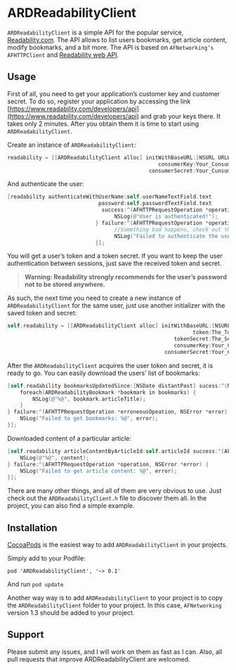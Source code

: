 # ARDReadabilityClient
`ARDReadabilityClient` is a simple API for the popular service, [Readability.com](http://readability.com/). The API allows to list users bookmarks, get article content, modify bookmarks, and a bit more. The API is based on `AFNetworking‘s` `AFHTTPClient` and [Readability web API](https://www.readability.com/developers/api/reader).

## Usage
First of all, you need to get your application’s customer key and customer secret. To do so, register your application by accessing the link [https://www.readability.com/developers/api](https://www.readability.com/developers/api) and grab your keys there. It takes only 2 minutes. After you obtain them it is time to start using `ARDReadabilityClient`.

Create an instance of `ARDReadabilityClient`:
```objective-c
readability = [[ARDReadabilityClient alloc] initWithBaseURL:[NSURL URLWithString:@"https://www.readability.com/api/rest/v1/"]
                                                consumerKey:Your_Consumer_Key
                                             consumerSecret:Your_Cunsumer_Secret];
```

And authenticate the user:
```objective-c
[readability authenticateWithUserName:self.userNameTextField.text
                             password:self.passwordTextField.text
                              success:^(AFHTTPRequestOperation *operation, NSString *token, NSString *secret) {
                                  NSLog(@"User is authenticated!");
                            } failure:^(AFHTTPRequestOperation *operation, NSError *error) {
                                  //Something bad happens, check out the error
                                  NSLog("Failed to authenticate the user: %@", error);
                            }];
```

You will get a user’s token and a token secret. If you want to keep the user authentication between sessions, just save the received token and secret. 

> **Warning: Readability strongly recommends for the user’s password not to be stored anywhere.**

As such, the next time you need to create a new instance of `ARDReadabilityClient` for the same user, just use another initializer with the saved token and secret:
```objective-c
self.readability = [[ARDReadabilityClient alloc] initWithBaseURL:[NSURL URLWithString:@"https://www.readability.com/api/rest/v1/"]
                                                           token:The_Token
                                                     tokenSecret:The_Secret
                                                     consumerKey:Your_Consumer_Key
                                                  consumerSecret:Your_Cunsumer_Secret];
```

After the `ARDReadabilityClient` acquires the user token and secret, it is ready to go. You can easily download the users’ list of bookmarks:
```objective-c
[self.readability bookmarksUpdatedSince:[NSDate distantPast] sucess:^(NSArray *opeations, NSArray *bookmarks) {
    foreach(ARDReadabilityBookmark *bookmark in bookmarks) {
        NSLog(@"%@", bookmark.articleTitle);
    }
} failure:^(AFHTTPRequestOperation *erroneousOpeation, NSError *error) {
    NSLog("Failed to get bookmarks: %@", error);
}];
```

Downloaded content of a particular article:
```objective-c
[self.readability articleContentByArticleId:self.articleId success:^(AFHTTPRequestOperation *operation, NSString *content) {
    NSLog(@"%@", content);
} failure:^(AFHTTPRequestOperation *operation, NSError *error) {
    NSLog("Failed to get article content: %@", error);
}];
```
There are many other things, and all of them are very obvious to use. Just check out the `ARDReadabilityClient.h` file to discover them all. In the project, you can also find a simple example.

## Installation

[CocoaPods](http://cocoapods.org/) is the easiest way to add `ARDReadabilityClient` in your projects. 

Simply add to your Podfile:

    pod 'ARDReadabilityClient', '~> 0.1'

And run `pod update`

Another way way is to add `ARDReadabilityClient` to your project is to copy the `ARDReadabilityClient` folder to your project. In this case, `AFNetworking` version 1.3 should be added to your project. 

## Support
Please submit any issues, and I will work on them as fast as I can. Also, all pull requests that improve ARDReadabilityClient are welcomed.
